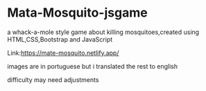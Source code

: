 # Mata-Mosquito-jsgame
a whack-a-mole style game about killing mosquitoes,created using HTML,CSS,Bootstrap and JavaScript 




Link:https://mate-mosquito.netlify.app/



images are in portuguese but i translated the rest to english



difficulty may need adjustments
